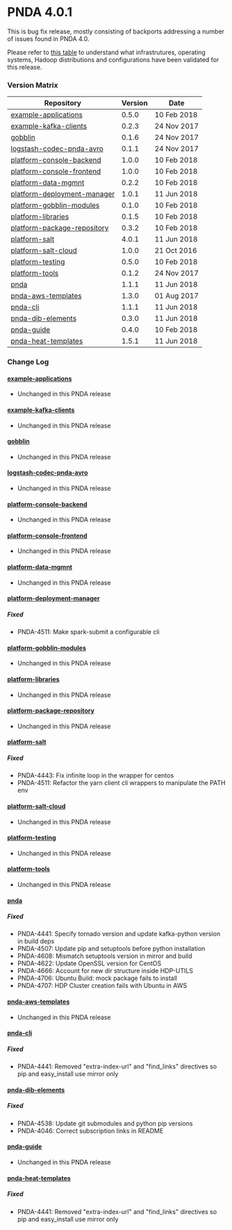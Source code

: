 # PNDA 4.0.1

This is bug fix release, mostly consisting of backports addressing a number of issues found in PNDA 4.0.

Please refer to [this table](validation-4.0.1.md) to understand what infrastrutures, operating systems, Hadoop distributions and configurations have been validated for this release. 

### Version Matrix
|Repository|Version|Date|
|---|---|---|
|[example-applications](#example-applications)|0.5.0|10 Feb 2018|
|[example-kafka-clients](#example-kafka-clients)|0.2.3|24 Nov 2017|
|[gobblin](#gobblin)|0.1.6|24 Nov 2017|
|[logstash-codec-pnda-avro](#logstash-codec-pnda-avro)|0.1.1|24 Nov 2017|
|[platform-console-backend](#platform-console-backend)|1.0.0|10 Feb 2018|
|[platform-console-frontend](#platform-console-frontend)|1.0.0|10 Feb 2018|
|[platform-data-mgmnt](#platform-data-mgmnt)|0.2.2|10 Feb 2018|
|[platform-deployment-manager](#platform-deployment-manager)|1.0.1|11 Jun 2018|
|[platform-gobblin-modules](#platform-gobblin-modules)|0.1.0|10 Feb 2018|
|[platform-libraries](#platform-libraries)|0.1.5|10 Feb 2018|
|[platform-package-repository](#platform-package-repository)|0.3.2|10 Feb 2018|
|[platform-salt](#platform-salt)|4.0.1|11 Jun 2018|
|[platform-salt-cloud](#platform-salt-cloud)|1.0.0|21 Oct 2016|
|[platform-testing](#platform-testing)|0.5.0|10 Feb 2018|
|[platform-tools](#platform-tools)|0.1.2|24 Nov 2017|
|[pnda](#pnda)|1.1.1|11 Jun 2018|
|[pnda-aws-templates](#pnda-aws-templates)|1.3.0|01 Aug 2017|
|[pnda-cli](#pnda-cli)|1.1.1|11 Jun 2018|
|[pnda-dib-elements](#pnda-dib-elements)|0.3.0|11 Jun 2018|
|[pnda-guide](#pnda-guide)|0.4.0|10 Feb 2018|
|[pnda-heat-templates](#pnda-heat-templates)|1.5.1|11 Jun 2018|


### Change Log


#### [example-applications](https://github.com/pndaproject/example-applications)
- Unchanged in this PNDA release
 
#### [example-kafka-clients](https://github.com/pndaproject/example-kafka-clients)
- Unchanged in this PNDA release
 
#### [gobblin](https://github.com/pndaproject/gobblin)
- Unchanged in this PNDA release
 
#### [logstash-codec-pnda-avro](https://github.com/pndaproject/logstash-codec-pnda-avro)
- Unchanged in this PNDA release
 
#### [platform-console-backend](https://github.com/pndaproject/platform-console-backend)
- Unchanged in this PNDA release
 
#### [platform-console-frontend](https://github.com/pndaproject/platform-console-frontend)
- Unchanged in this PNDA release
 
#### [platform-data-mgmnt](https://github.com/pndaproject/platform-data-mgmnt)
- Unchanged in this PNDA release
 
#### [platform-deployment-manager](https://github.com/pndaproject/platform-deployment-manager)
##### Fixed
- PNDA-4511: Make spark-submit a configurable cli
 
#### [platform-gobblin-modules](https://github.com/pndaproject/platform-gobblin-modules)
- Unchanged in this PNDA release
 
#### [platform-libraries](https://github.com/pndaproject/platform-libraries)
- Unchanged in this PNDA release
 
#### [platform-package-repository](https://github.com/pndaproject/platform-package-repository)
- Unchanged in this PNDA release
 
#### [platform-salt](https://github.com/pndaproject/platform-salt)
##### Fixed
- PNDA-4443: Fix infinite loop in the wrapper for centos
- PNDA-4511: Refactor the yarn client cli wrappers to manipulate the PATH env
 
#### [platform-salt-cloud](https://github.com/pndaproject/platform-salt-cloud)
- Unchanged in this PNDA release
 
#### [platform-testing](https://github.com/pndaproject/platform-testing)
- Unchanged in this PNDA release
 
#### [platform-tools](https://github.com/pndaproject/platform-tools)
- Unchanged in this PNDA release
 
#### [pnda](https://github.com/pndaproject/pnda)
##### Fixed
- PNDA-4441: Specify tornado version and update kafka-python version in build deps
- PNDA-4507: Update pip and setuptools before python installation
- PNDA-4608: Mismatch setuptools version in mirror and build
- PNDA-4622: Update OpenSSL version for CentOS
- PNDA-4666: Account for new dir structure inside HDP-UTILS
- PNDA-4706: Ubuntu Build: mock package fails to install
- PNDA-4707: HDP Cluster creation fails with Ubuntu in AWS
 
#### [pnda-aws-templates](https://github.com/pndaproject/pnda-aws-templates)
- Unchanged in this PNDA release
 
#### [pnda-cli](https://github.com/pndaproject/pnda-cli)
##### Fixed
- PNDA-4441: Removed "extra-index-url" and "find_links" directives so pip and easy_install use mirror only
 
#### [pnda-dib-elements](https://github.com/pndaproject/pnda-dib-elements)
##### Fixed
- PNDA-4538: Update git submodules and python pip versions
- PNDA-4046: Correct subscription links in README
 
#### [pnda-guide](https://github.com/pndaproject/pnda-guide)
- Unchanged in this PNDA release
 
#### [pnda-heat-templates](https://github.com/pndaproject/pnda-heat-templates)
##### Fixed
- PNDA-4441: Removed "extra-index-url" and "find_links" directives so pip and easy_install use mirror only

